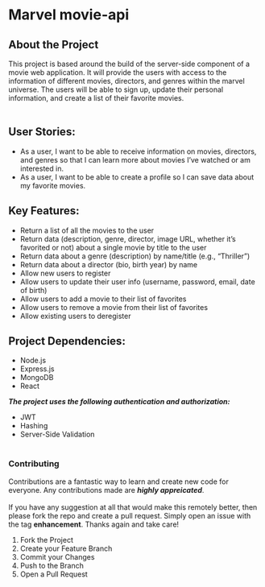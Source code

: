 # Marvel movie-api
## About the Project
This project is based around the build of the server-side component of a movie web application. It will provide the users with access to the information of different movies, directors, and genres within the marvel universe. The users will be able to sign up, update their personal information, and create a list of their favorite movies.<br /><br />

## User Stories:
- As a user, I want to be able to receive information on movies, directors, and genres so that I
can learn more about movies I’ve watched or am interested in.
- As a user, I want to be able to create a profile so I can save data about my favorite movies.

## Key Features:
- Return a list of all the movies to the user
- Return data (description, genre, director, image URL, whether it’s favorited or not) about a single movie by title to the user
- Return data about a genre (description) by name/title (e.g., “Thriller”)
- Return data about a director (bio, birth year) by name
- Allow new users to register
- Allow users to update their user info (username, password, email, date of birth)
- Allow users to add a movie to their list of favorites
- Allow users to remove a movie from their list of favorites
- Allow existing users to deregister

## Project Dependencies:
- Node.js
- Express.js
- MongoDB
- React

***The project uses the following authentication and authorization:***
 - JWT
 - Hashing
 - Server-Side Validation
<br /><br />

### Contributing
Contributions are a fantastic way to learn and create new code for everyone. Any contributions made are ***highly appreicated***. <br /><br />
If you have any suggestion at all that would make this remotely better, then please fork the repo and create a pull request. Simply open an issue with the tag **enhancement**. Thanks again and take care! 
<space>
1. Fork the Project
2. Create your Feature Branch 
3. Commit your Changes 
4. Push to the Branch 
5. Open a Pull Request <br /><br />
